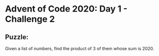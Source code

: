 # Advent of Code 2020: Day 1 - Challenge 2

## Puzzle:
Given a list of numbers, find the product of 3 of them whose sum is 2020.
